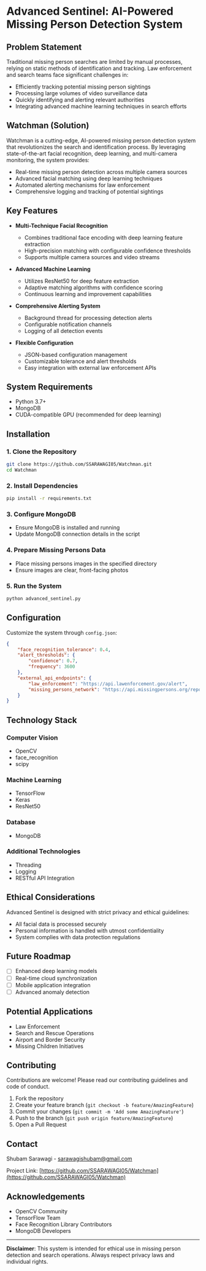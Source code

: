 # Advanced Sentinel: AI-Powered Missing Person Detection System

## Problem Statement
Traditional missing person searches are limited by manual processes, relying on static methods of identification and tracking. Law enforcement and search teams face significant challenges in:
- Efficiently tracking potential missing person sightings
- Processing large volumes of video surveillance data
- Quickly identifying and alerting relevant authorities
- Integrating advanced machine learning techniques in search efforts

## Watchman (Solution)
Watchman is a cutting-edge, AI-powered missing person detection system that revolutionizes the search and identification process. By leveraging state-of-the-art facial recognition, deep learning, and multi-camera monitoring, the system provides:

- Real-time missing person detection across multiple camera sources
- Advanced facial matching using deep learning techniques
- Automated alerting mechanisms for law enforcement
- Comprehensive logging and tracking of potential sightings

## Key Features
* **Multi-Technique Facial Recognition**
  - Combines traditional face encoding with deep learning feature extraction
  - High-precision matching with configurable confidence thresholds
  - Supports multiple camera sources and video streams

* **Advanced Machine Learning**
  - Utilizes ResNet50 for deep feature extraction
  - Adaptive matching algorithms with confidence scoring
  - Continuous learning and improvement capabilities

* **Comprehensive Alerting System**
  - Background thread for processing detection alerts
  - Configurable notification channels
  - Logging of all detection events

* **Flexible Configuration**
  - JSON-based configuration management
  - Customizable tolerance and alert thresholds
  - Easy integration with external law enforcement APIs

## System Requirements
- Python 3.7+
- MongoDB
- CUDA-compatible GPU (recommended for deep learning)

## Installation

### 1. Clone the Repository
```bash
git clone https://github.com/SSARAWAGI05/Watchman.git
cd Watchman
```

### 2. Install Dependencies
```bash
pip install -r requirements.txt
```

### 3. Configure MongoDB
- Ensure MongoDB is installed and running
- Update MongoDB connection details in the script

### 4. Prepare Missing Persons Data
- Place missing persons images in the specified directory
- Ensure images are clear, front-facing photos

### 5. Run the System
```bash
python advanced_sentinel.py
```

## Configuration
Customize the system through `config.json`:
```json
{
    "face_recognition_tolerance": 0.4,
    "alert_thresholds": {
        "confidence": 0.7,
        "frequency": 3600
    },
    "external_api_endpoints": {
        "law_enforcement": "https://api.lawenforcement.gov/alert",
        "missing_persons_network": "https://api.missingpersons.org/report"
    }
}
```

## Technology Stack
### Computer Vision
- OpenCV
- face_recognition
- scipy

### Machine Learning
- TensorFlow
- Keras
- ResNet50

### Database
- MongoDB

### Additional Technologies
- Threading
- Logging
- RESTful API Integration

## Ethical Considerations
Advanced Sentinel is designed with strict privacy and ethical guidelines:
- All facial data is processed securely
- Personal information is handled with utmost confidentiality
- System complies with data protection regulations

## Future Roadmap
- [ ] Enhanced deep learning models
- [ ] Real-time cloud synchronization
- [ ] Mobile application integration
- [ ] Advanced anomaly detection

## Potential Applications
- Law Enforcement
- Search and Rescue Operations
- Airport and Border Security
- Missing Children Initiatives

## Contributing
Contributions are welcome! Please read our contributing guidelines and code of conduct.

1. Fork the repository
2. Create your feature branch (`git checkout -b feature/AmazingFeature`)
3. Commit your changes (`git commit -m 'Add some AmazingFeature'`)
4. Push to the branch (`git push origin feature/AmazingFeature`)
5. Open a Pull Request

## Contact
Shubam Sarawagi - sarawagishubam@gmail.com

Project Link: [https://github.com/SSARAWAGI05/Watchman](https://github.com/SSARAWAGI05/Watchman)

## Acknowledgements
- OpenCV Community
- TensorFlow Team
- Face Recognition Library Contributors
- MongoDB Developers

---

**Disclaimer**: This system is intended for ethical use in missing person detection and search operations. Always respect privacy laws and individual rights.
